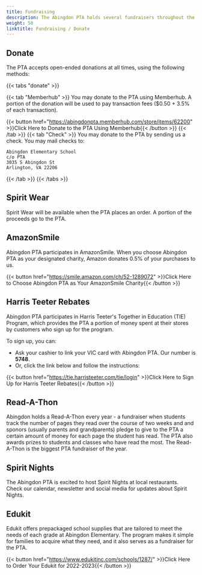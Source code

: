 ```yaml
---
title: Fundraising
description: The Abingdon PTA holds several fundraisers throughout the year.
weight: 50
linktitle: Fundraising / Donate
---
```


## Donate

The PTA accepts open-ended donations at all times, using the following methods:

{{< tabs "donate" >}}

{{< tab "Memberhub" >}}
You may donate to the PTA using Memberhub. A portion of the donation will be used to pay transaction fees ($0.50 + 3.5% of each transaction).

{{< button href="https://abingdonpta.memberhub.com/store/items/62200" >}}Click Here to Donate to the PTA Using Memberhub{{< /button >}}
{{< /tab >}}
{{< tab "Check" >}}
You may donate to the PTA by sending us a check. You may mail checks to:
```
Abingdon Elementary School  
c/o PTA  
3035 S Abingdon St  
Arlington, VA 22206
```
{{< /tab >}}
{{< /tabs >}}

## Spirit Wear

Spirit Wear will be available when the PTA places an order. A portion of the proceeds go to the PTA.
<!--
{{< button href="https://abingdonpta.memberhub.com/store" >}}Click Here to Order Spirit Wear{{< /button >}}
-->
## AmazonSmile

Abingdon PTA participates in AmazonSmile. When you choose Abingdon PTA as your designated charity, Amazon donates 0.5% of your purchases to us.

{{< button href="https://smile.amazon.com/ch/52-1289072" >}}Click Here to Choose Abingdon PTA as Your AmazonSmile Charity{{< /button >}}

## Harris Teeter Rebates

Abingdon PTA participates in Harris Teeter's Together in Education (TIE) Program, which provides the PTA a portion of money spent at their stores by customers who sign up for the program.

To sign up, you can:
- Ask your cashier to link your VIC card with Abingdon PTA. Our number is **5748**.
- Or, click the link below and follow the instructions:

{{< button href="https://tie.harristeeter.com/tie/login" >}}Click Here to Sign Up for Harris Teeter Rebates{{< /button >}}
<!--
## Box Tops for Education

Abingdon (the school, not the PTA) participates in Box Tops for Education. Visit the program's website and search for "Abingdon Elementary School" or search by our ZIP code, 22206.

{{< button href="https://www.boxtops4education.com/" >}}Click Here to Sign Up for Box Tops For Education{{< /button >}}
-->
## Read-A-Thon

Abingdon holds a Read-A-Thon every year - a fundraiser when students track the number of pages they read over the course of two weeks and and sponors (usually parents and grandparents) pledge to give to the PTA a certain amount of money for each page the student has read. The PTA also awards prizes to students and classes who have read the most. The Read-A-Thon is the biggest PTA fundraiser of the year.

## Spirit Nights

The Abingdon PTA is excited to host Spirit Nights at local restaurants. Check our calendar, newsletter and social media for updates about Spirit Nights.

## Edukit

Edukit offers prepackaged school supplies that are tailored to meet the needs of each grade at Abingdon Elementary. The program makes it simple for families to acquire what they need, and it also serves as a fundraiser for the PTA.

{{< button href="https://www.edukitinc.com/schools/1287/" >}}Click Here to Order Your Edukit for 2022-2023{{< /button >}}
<!--
## Boon Supply Fundraiser 

Boon Supply has a catalog of beautiful, eco-friendly items, online experiences, delicious treats, and other gifts. When you shop using this link, you are supporting the students and teachers at Abingdon. Please set up a personal shopping page and share your link with your family and friends.

{{< button href="https://www.boonsupply.com/collections/616804-abingdon-elementary-school" >}}Click Here to Shop at Boon Supply{{< /button >}}
-->